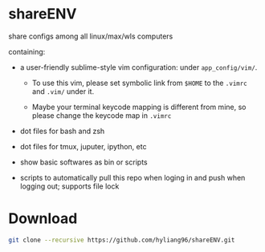 # shareENV

share configs among all linux/max/wls computers

containing:

 * a user-friendly sublime-style vim configuration: under `app_config/vim/`.

     * To use this vim, please set symbolic link from `$HOME` to the `.vimrc` and `.vim/` under it.

     * Maybe your terminal keycode mapping is different from mine, so please change the keycode map in `.vimrc`

 * dot files for bash and zsh

 * dot files for tmux, juputer, ipython, etc

 * show basic softwares as bin or scripts

 * scripts to automatically pull this repo when loging in and push when logging out; supports file lock

# Download

~~~bash
git clone --recursive https://github.com/hyliang96/shareENV.git
~~~
